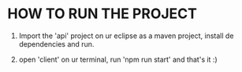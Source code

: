 # HOW TO RUN THE PROJECT #


1. Import the 'api' project on ur eclipse as a maven project, install de dependencies and run.

2. open 'client' on ur terminal, run 'npm run start' and that's it :)
